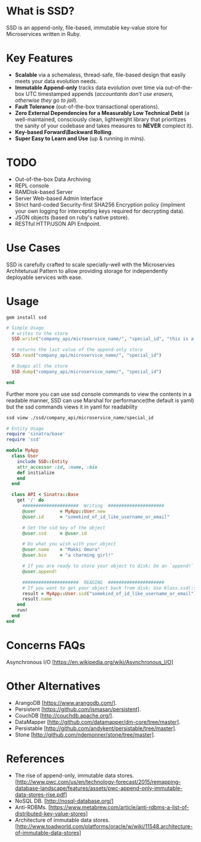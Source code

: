 What is SSD?
==================
SSD is an append-only, file-based, immutable key-value store for Microservices written in Ruby. 

Key Features
=================
- **Scalable** via a schemaless, thread-safe, file-based design that easily meets your data evolution needs.
- **Immutable Append-only** tracks data evolution over time via out-of-the-box UTC timestamped appends (*accountants don't use erasers, otherwise they go to jail*).
- **Fault Tolerance** (out-of-the-box transactional operations).
- **Zero External Dependencies for a Measurably Low Technical Debt** (a well-maintained, consciously clean, lightweight library that prioritizes the sanity of your codebase and takes measures to **NEVER** complect it).
- **Key-based Forward\Backward Rolling**.
- **Super Easy to Learn and Use** (up & running in mins).

TODO
======
- Out-of-the-box Data Archiving 
- REPL console
- RAMDisk-based Server
- Server Web-based Admin Interface
- Strict hard-coded Security-first SHA256 Encryption policy (implment your own logging for intercepting keys required for decrypting data).
- JSON objects (based on ruby's native pstore).
- RESTful HTTP/JSON API Endpoint.

Use Cases
==========
SSD is carefully crafted to scale specially-well with the Microservies Architeturual Pattern to allow providing storage for independently deployable services with ease. 

Usage
======
```
gem install ssd
```

```ruby
# Simple Usage
  # writes to the store
  SSD.write("company_api/microservice_name/", "special_id", "this is a big value super funny")

  # returns the last value of the append-only store
  SSD.read("company_api/microservice_name/", "special_id")

  # Dumps all the store 
  SSD.dump("company_api/microservice_name/", "special_id")

end
```
Further more you can use ssd console commands to view the contents in a readable manner, 
SSD can use Marshal for performance(the default is yaml) but the ssd commands views it in yaml for readability
```bash
ssd view ./ssd/company_api/microservice_name/special_id
```

```ruby 
# Entity Usage
require 'sinatra/base'
require 'ssd'

module MyApp
  class User
    include SSD::Entity
    attr_accessor :id, :name, :bio
    def initialize
    end
  end

  class API < Sinatra::Base
    get '/' do 
      #####################  Writing  #####################  
      @user 		= MyApp::User.new
      @user.id	 	= "somekind_of_id_like_username_or_email"       

      # Set the ssd key of the object 
      @user.ssd 	= @user.id

      # Do what you wish with your object 
      @user.name 	= "Makki Omura"
      @user.bio	 	= "a charming girl!"

      # If you are ready to store your object to disk; Do an `append!` and viola! DONE 
      @user.append!              

      #####################  READING  #####################  
      # If you want to get your object back from disk; Use Klass.ssd(:ssd)
      result = MyApp::User.ssd("somekind_of_id_like_username_or_email")           
      result.name
    end
    run!
  end
end
```

Concerns FAQs
===============
Asynchronous I/O [https://en.wikipedia.org/wiki/Asynchronous_I/O]

Other Alternatives
======================
- ArangoDB  	[https://www.arangodb.com/].
- Persistent 	[https://github.com/ismasan/persistent].
- CouchDB 	[http://couchdb.apache.org/].
- DataMapper 	[http://github.com/datamapper/dm-core/tree/master]. 
- Persistable 	[http://github.com/andykent/persistable/tree/master].
- Stone 	[http://github.com/ndemonner/stone/tree/master].

References
===========
- The rise of append-only, immutable data stores. [http://www.pwc.com/us/en/technology-forecast/2015/remapping-database-landscape/features/assets/pwc-append-only-immutable-data-stores-rise.pdf]
- NoSQL DB. 	[http://nosql-database.org/]
- Anti-RDBMs. 	[https://www.metabrew.com/article/anti-rdbms-a-list-of-distributed-key-value-stores]
- Architecture of immutable data stores. [http://www.toadworld.com/platforms/oracle/w/wiki/11548.architecture-of-immutable-data-stores]
